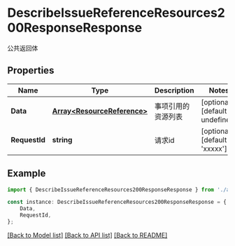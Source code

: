 # DescribeIssueReferenceResources200ResponseResponse

公共返回体

## Properties

Name | Type | Description | Notes
------------ | ------------- | ------------- | -------------
**Data** | [**Array&lt;ResourceReference&gt;**](ResourceReference.md) | 事项引用的资源列表 | [optional] [default to undefined]
**RequestId** | **string** | 请求id | [optional] [default to 'xxxxx']

## Example

```typescript
import { DescribeIssueReferenceResources200ResponseResponse } from './api';

const instance: DescribeIssueReferenceResources200ResponseResponse = {
    Data,
    RequestId,
};
```

[[Back to Model list]](../README.md#documentation-for-models) [[Back to API list]](../README.md#documentation-for-api-endpoints) [[Back to README]](../README.md)
